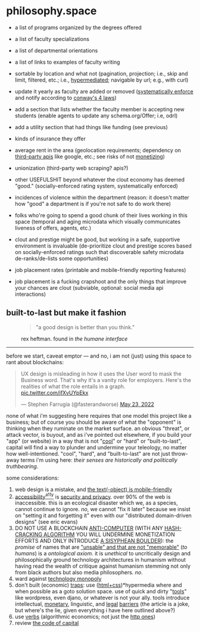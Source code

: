 # philosophy.space

- a list of programs organized by the degrees offered
- a list of faculty specializations
- a list of departmental orientations
- a list of links to examples of faculty writing

- sortable by location and what not (pagination, projection; i.e., skip and limit, filtered, etc.; i.e., [hypermediated][hyper]; navigable by url; e.g., with curl)
- update it yearly as faculty are added or removed ([systematically enforce][enforce] and notify according to [conway's 4 laws][conway])
- add a section that lists whether the faculty member is accepting new students (enable agents to update any schema.org/Offer; i.e, odrl)
- add a utility section that had things like funding (see previous)
- kinds of insurance they offer
- average rent in the area (geolocation requirements; dependency on [third-party apis][monetize] like google, etc.; see risks of not [monetizing][twitter])
- unionization (third-party web scraping? apis?)
- other USEFULSHIT beyond whatever the clout economy has deemed "good." (socially-enforced rating system, systematically enforced)
- incidences of violence within the department (reason: it doesn't matter how "good" a department is if you're not safe to do work there)
- folks who're going to spend a good chunk of their lives working in this space (temporal and aging microdata which visually communicates liveness of offers, agents, etc.)
- clout and prestige might be good, but working in a safe, supportive environment is invaluable (de-prioritize clout and prestige scores based on socially-enforced ratings such that discoverable safety microdata de-ranks/de-lists some opportunities)
- job placement rates (printable and mobile-friendly reporting features)
- job placement is a fucking crapshoot and the only things that improve your chances are clout (subviable, optional: social media api interactions)

## built-to-last but make it fashion

<figure>
	<blockquote>
		<p>"a good design is better than you think."</p>
	</blockquote>
	<figcaption>rex heftman. found in <cite>the humane interface</cite></figcaption>
</figure>

<hr />

before we start, caveat emptor &mdash; and no, i am not (just) using this space to rant about blockchains:

<blockquote class="twitter-tweet" data-dnt="true"><p lang="en" dir="ltr">UX design is misleading in how it uses the User word to mask the Business word. That&#39;s why it&#39;s a vanity role for employers. Here&#39;s the realities of what the role entails in a graph. <a href="https://t.co/jfXvUYpEkx">pic.twitter.com/jfXvUYpEkx</a></p>&mdash; Stephen Farrugia (@fasterandworse) <a href="https://twitter.com/fasterandworse/status/1528748399528398851?ref_src=twsrc%5Etfw">May 23, 2022</a></blockquote> 

none of what i'm suggesting here requires that one model this project like a business; but of course you should be aware of what the "opponent" is thinking when they ruminate on the market surface. an obvious "threat", or attack vector, is buyout, and as i've pointed out elsewhere, if you build your "app" (or website) in a way that is not "[cool][cool]" or "hard" or "built-to-last", capital will find a way to plunder and undermine your teleology, no matter how well-intentioned. "cool", "hard", and "built-to-last" are not just throw-away terms i'm using here: *their senses are historically and politically truthbearing*.

some considerations:

1. web design is a mistake, and [the text(-object) is mobile-friendly][mf]
2. [accessibility][a11y][<sup>a11y</sup>][ux] is [security and privacy][security]. over 90% of the web is inaccessible. this is an ecological disaster which we, as a species, cannot continue to ignore. *no*, we cannot "fix it later" because we insist on "setting it and forgetting it" even with our "distributed domain-driven designs" (see eric evans)
3. DO NOT USE A BLOCKCHAIN [ANTI-COMPUTER][anticomputer] (WITH ANY [HASH-CRACKING ALGORITHM][hashcracking] YOU WILL UNDERMINE MONETIZATION EFFORTS AND ONLY INTRODUCE [A SISYPHEAN BOULDER][sisyphean]): the *promise* of names that are ["unsable" and that are not "memorable"][primer] (*to humans*) is a *ontological axiom*. it is *unethical* to uncritically design and philosophically ground technology architectures in humanism without having read the wealth of critique against humanism stemming not only from black authors but also media philosophers. *no*.
4. ward against [technology monopoly][techmonopoly]
5. don't built (economic) [traps][trap]: use ([html+css][htmlcss])\*hypermedia where and when possible as a goto solution space. use of quick and dirty "[tools][goto]" like wordpress, even djano, or whatever is not your ally. tools introduce intellectual, [monetary][money], linguistic, and [legal][legal] [barriers][gov] (the article is a joke, but where's the lie, given everything i have here outlined above?)
6. use [verbs][verbs] (algorithmic economics; not just the [http ones][httpverbs])
7. review [the code of capital][codeofcapital]

[conway]: http://www.amundsen.com/talks/2016-07-restfest-conway/2016-07-restfest-conway.pdf
[enforce]: https://twitchard.github.io/posts/2021-04-24-behavior-constraining-features.html
[monetize]: https://venturebeat.com/2022/04/24/api-first-cross-collaboration-the-secret-of-any-api-monetization-strategy/
[twitter]: https://apievangelist.com/2017/11/15/twitter-finally-begins-to-monetize-their-apis/
[hyper]: https://mamund.site44.com/articles/objects-v-messages/index.html
[sisyphean]: https://www.researchgate.net/publication/314687329_The_Sisyphean_Economy
[hashcracking]: https://wiki.p2pfoundation.net/Arthur_Brock_Against_the_Consensus_on_Data_Consensus_in_the_Blockchain
[primer]: https://github.com/WebOfTrustInfo/rwot11-the-hague/blob/f7bc2bdeb9e8affd093f1f14fa9157229c3b8207/advance-readings/did-primer-extended.md
[a11y]: https://www.w3.org/2009/cheatsheet/#wcag2
[security]: https://www.boia.org/blog/accessibility-is-privacy-and-security
[ux]: https://www.accessibility.uxdesign.cc/
[mf]: http://motherfuckingwebsite.com/
[anticomputer]: http://cultureandcommunication.org/galloway/anti-computer
[trap]: https://www.gnu.org/philosophy/javascript-trap.html
[techmonopoly]: https://web.stanford.edu/~mordecai/OnLinePdf/Formation%20of%20Capital%20and%20Wealth%20Draft%2010%205%205%202018.pdf
[goto]: https://craftofcoding.wordpress.com/2022/03/28/ever-wondered-why-goto-is-considered-harmful/
[htmlcss]: https://www.webperf.tips/tip/cached-js-misconceptions/
[gov]: https://sebastiancarlos.medium.com/austria-buys-javascript-from-brendan-eich-3d2aa81e823b
[legal]: https://www.researchgate.net/publication/306058393_The_legal_theory_of_finance_and_the_financial_instability_hypothesis_Convergences_and_possible_integration
[money]: https://www.sciencedirect.com/science/article/pii/S0304393219300054
[verbs]: https://arxiv.org/abs/2104.01868v2
[httpverbs]: https://annevankesteren.nl/2007/10/http-methods
[codeofcapital]: https://press.princeton.edu/books/hardcover/9780691178974/the-code-of-capital
[cool]: https://www.w3.org/Provider/Style/URI.html
